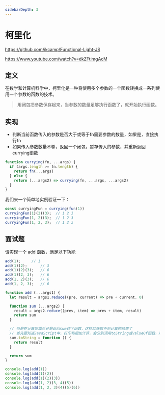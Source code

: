 ```yaml
---
sidebarDepth: 3
---
```


# 柯里化
https://github.com/ikcamp/Functional-Light-JS

https://www.youtube.com/watch?v=dkZFtimgAcM
## 定义
在数学和计算机科学中，柯里化是一种将使用多个参数的一个函数转换成一系列使用一个参数的函数的技术。
>用闭包把参数保存起来，当参数的数量足够执行函数了，就开始执行函数。
 
## 实现
- 判断当前函数传入的参数是否大于或等于fn需要参数的数量，如果是，直接执行fn
- 如果传入参数数量不够，返回一个闭包，暂存传入的参数，并重新返回currying函数
```js
function currying(fn, ...args) {
  if (args.length >= fn.length) {
    return fn(...args)
  } else {
    return (...args2) => currying(fn, ...args, ...args2)
  }
}
```
我们来一个简单地实例验证一下：
```js
const curryingFun = currying(fun(1))
curryingFun(1)(2)(3);  // 1 2 3 
curryingFun(1, 2)(3);  // 1 2 3 
curryingFun(1, 2, 3);  // 1 2 3 
```

## 面试题
请实现一个 add 函数，满足以下功能
```js
add(1); 	// 1
add(1)(2);  	// 3
add(1)(2)(3);   // 6
add(1)(2, 3);   // 6
add(1, 2)(3);   // 6
add(1, 2, 3);   // 6
```
```js
function add (...args1) {
  let result = args1.reduce((pre, current) => pre + current, 0)

  function sum (...args2) {
    result = args2.reduce((prev, item) => prev + item, result)
    return sum
  }

  // 但是在计算完成后还是返回sum这个函数，这样就获取不到计算的结果了
  // 首先要知道JavaScript中，打印和相加计算，会分别调用toString或valueOf函数，所以我们重写tmp的toString和valueOf方法，返回sum的值；
  sum.toString = function () {
    return result
  }

  return sum
}

console.log(add(1))
console.log(add(1)(2))
console.log(add(1)(2)(3))
console.log(add(1, 2)(3, 4)(5))
console.log(add(1, 2, 3)(4)(5)(6))
```
